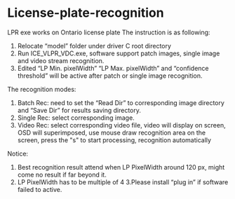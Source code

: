 # License-plate-recognition
LPR exe works on Ontario license plate 
The instruction is as following:
1. Relocate “model” folder under driver C root directory
2. Run ICE_VLPR_VDC.exe, software support patch images, single image and video stream recognition. 
3. Edited “LP Min. pixelWidth” “LP Max. pixelWidth” and “confidence threshold” will be active after patch or single image recognition.

The recognition modes:
1. Batch Rec: need to set the “Read Dir” to corresponding image directory and “Save Dir” for results saving directory.
2. Single Rec:  select corresponding image.
3. Video Rec: select corresponding video file, video will display on screen, OSD will superimposed, use mouse draw recognition area on the screen,  press the "s" to start processing, recognition automatically 

  
Notice:
1. Best recognition result attend when LP PixelWidth around 120 px, might come no result if far beyond it.
2. LP PixelWidth has to be multiple of 4
3.Please install “plug in” if software failed to active.

